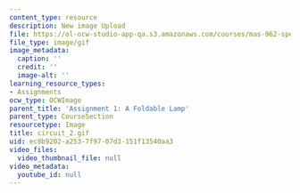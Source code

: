 ```yaml
---
content_type: resource
description: New image Upload
file: https://ol-ocw-studio-app-qa.s3.amazonaws.com/courses/mas-962-special-topics-new-textiles-spring-2010/ec8b9202a2537f9707d3151f13540aa3_circuit_2.gif
file_type: image/gif
image_metadata:
  caption: ''
  credit: ''
  image-alt: ''
learning_resource_types:
- Assignments
ocw_type: OCWImage
parent_title: 'Assignment 1: A Foldable Lamp'
parent_type: CourseSection
resourcetype: Image
title: circuit_2.gif
uid: ec8b9202-a253-7f97-07d3-151f13540aa3
video_files:
  video_thumbnail_file: null
video_metadata:
  youtube_id: null
---
```

